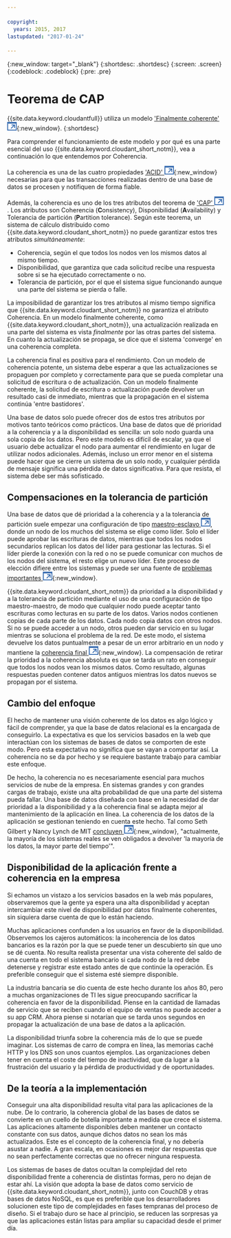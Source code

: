 ```yaml
---

copyright:
  years: 2015, 2017
lastupdated: "2017-01-24"

---
```


{:new_window: target="_blank"}
{:shortdesc: .shortdesc}
{:screen: .screen}
{:codeblock: .codeblock}
{:pre: .pre}

<!-- Acrolinx: 2017-01-24 -->

<div id="cap_theorem"></div>

<div id="consistency"></div>

# Teorema de CAP

{{site.data.keyword.cloudantfull}} utiliza un modelo ['Finalmente coherente' ![Icono de enlace externo](../images/launch-glyph.svg "Icono de enlace externo")](http://en.wikipedia.org/wiki/Eventual_consistency){:new_window}.
{:shortdesc}

Para comprender el funcionamiento de este modelo y por qué es una parte esencial del
uso {{site.data.keyword.cloudant_short_notm}},
vea a continuación lo que entendemos por Coherencia.

La coherencia es una de las cuatro propiedades ['ACID' ![Icono de enlace externo](../images/launch-glyph.svg "Icono de enlace externo")](https://en.wikipedia.org/wiki/ACID){:new_window}
necesarias para que las transacciones realizadas dentro de una base de datos se procesen y notifiquen de forma fiable.

Además, la coherencia es uno de los tres atributos del teorema de
<a href="http://en.wikipedia.org/wiki/CAP_Theorem" target="_blank">'CAP' <img src="../images/launch-glyph.svg" alt="Icono de enlace externo" title="Icono de enlace externo"></a>.
Los atributos son Coherencia (**C**onsistency),
Disponibilidad (**A**vailability) y Tolerancia de partición (**P**artition tolerance).
Según este teorema, un sistema de cálculo distribuido como {{site.data.keyword.cloudant_short_notm}}
no puede garantizar estos tres atributos _simultáneamente_:

-   Coherencia, según el que todos los nodos ven los mismos datos al mismo tiempo.
-   Disponibilidad, que garantiza que cada solicitud recibe una respuesta sobre si se ha ejecutado correctamente o no.
-   Tolerancia de partición, por el que el sistema sigue funcionando aunque una parte del sistema se pierda o falle.

La imposibilidad de garantizar los tres atributos al mismo tiempo significa
que {{site.data.keyword.cloudant_short_notm}} no garantiza el atributo Coherencia.
En un modelo finalmente coherente, como {{site.data.keyword.cloudant_short_notm}},
una actualización realizada en una parte del sistema es vista _finalmente_ por las otras partes del sistema.
En cuanto la actualización se propaga,
se dice que el sistema 'converge' en una coherencia completa.

La coherencia final es positiva para el rendimiento.
Con un modelo de coherencia potente, un sistema debe esperar a que las actualizaciones se propaguen por completo y correctamente para que se pueda completar una solicitud de escritura o de actualización.
Con un modelo finalmente coherente, la solicitud de escritura o actualización puede devolver un resultado casi de inmediato, mientras que la propagación en el sistema continúa 'entre bastidores'.

Una base de datos solo puede ofrecer dos de estos tres atributos por motivos tanto teóricos como prácticos.
Una base de datos que dé prioridad a la coherencia y a la disponibilidad es sencilla: un solo nodo guarda una sola copia de los datos.
Pero este modelo es difícil de escalar, ya que el usuario debe actualizar el nodo para aumentar el rendimiento en lugar de utilizar nodos adicionales.
Además, incluso un error menor en el sistema puede hacer que se cierre un sistema de un solo nodo, y cualquier pérdida de mensaje significa una pérdida de datos significativa.
Para que resista, el sistema debe ser más sofisticado.

## Compensaciones en la tolerancia de partición

Una base de datos que dé prioridad a la coherencia y a la tolerancia de partición suele empezar una configuración de tipo
<a href="http://en.wikipedia.org/wiki/Master/slave_(technology)" target="_blank">maestro-esclavo <img src="../images/launch-glyph.svg" alt="Icono de enlace externo" title="Icono de enlace externo"></a>, donde un nodo de los muchos del sistema se elige como líder.
Solo el líder puede aprobar las escrituras de datos, mientras que todos los nodos secundarios replican los datos del líder para gestionar las lecturas.
Si el líder pierde la conexión con la red o no se puede comunicar con muchos de los nodos del sistema, el resto elige un nuevo líder.
Este proceso de elección difiere entre los sistemas y puede ser una fuente de [problemas importantes ![Icono de enlace externo](../images/launch-glyph.svg "Icono de enlace externo")](http://aphyr.com/posts/284-call-me-maybe-mongodb){:new_window}.

{{site.data.keyword.cloudant_short_notm}} da prioridad a la disponibilidad y a la tolerancia de partición mediante el uso de una configuración de tipo maestro-maestro, de modo que cualquier nodo puede aceptar tanto escrituras como lecturas en su parte de los datos.
Varios nodos contienen copias de cada parte de los datos.
Cada nodo copia datos con otros nodos.
Si no se puede acceder a un nodo, otros pueden dar servicio en su lugar mientras se soluciona el problema de la red.
De este modo, el sistema devuelve los datos puntualmente a pesar de un error arbitrario en un nodo y mantiene la [coherencia final ![Icono de enlace externo](../images/launch-glyph.svg "Icono de enlace externo")](http://en.wikipedia.org/wiki/Eventual_consistency){:new_window}.
La compensación de retirar la prioridad a la coherencia absoluta es que se tarda un rato en conseguir que todos los nodos vean los mismos datos.
Como resultado, algunas respuestas pueden contener datos antiguos mientras los datos nuevos se propagan por el sistema.

## Cambio del enfoque

El hecho de mantener una visión coherente de los datos es algo lógico y fácil de comprender, ya que la base de datos relacional es la encargada de conseguirlo.
La expectativa es que los servicios basados en la web que interactúan con los sistemas de bases de datos se comporten de este modo.
Pero esta expectativa no significa que se vayan a comportar así.
La coherencia no se da por hecho y se requiere bastante trabajo para cambiar este enfoque.

De hecho, la coherencia no es necesariamente esencial para muchos servicios de nube de la empresa.
En sistemas grandes y con grandes cargas de trabajo, existe una alta probabilidad de que una parte del sistema pueda fallar.
Una base de datos diseñada con base en la necesidad de dar prioridad a la disponibilidad y a la coherencia final se adapta mejor al mantenimiento de la aplicación en línea.
La coherencia de los datos de la aplicación se gestionan teniendo en cuenta este hecho.
Tal como Seth Gilbert y Nancy Lynch de MIT
[concluyen ![Icono de enlace externo](../images/launch-glyph.svg "Icono de enlace externo")](http://www.glassbeam.com/sites/all/themes/glassbeam/images/blog/10.1.1.67.6951.pdf){:new_window},
"actualmente, la mayoría de los sistemas reales se ven obligados a devolver 'la mayoría de los datos, la mayor parte del tiempo'".

## Disponibilidad de la aplicación frente a coherencia en la empresa

Si echamos un vistazo a los servicios basados en la web más populares, observaremos que la gente ya espera una alta disponibilidad y aceptan intercambiar este nivel de disponibilidad por datos finalmente coherentes, sin siquiera darse cuenta de que lo están haciendo.

Muchas aplicaciones confunden a los usuarios en favor de la disponibilidad.
Observemos los cajeros automáticos:
la incoherencia de los datos bancarios es la razón por la que se puede tener un descubierto sin que uno se dé cuenta.
No resulta realista presentar una vista coherente del saldo de una cuenta en todo el sistema bancario si cada nodo de la red debe detenerse y registrar este estado antes de que continúe la operación.
Es preferible conseguir que el sistema esté siempre disponible.

La industria bancaria se dio cuenta de este hecho durante los años 80, pero a muchas organizaciones de TI les sigue preocupando sacrificar la coherencia en favor de la disponibilidad.
Piense en la cantidad de llamadas de servicio que se reciben cuando el equipo de ventas no puede acceder a su app CRM.
Ahora piense si notarían que se tarda unos segundos en propagar la actualización de una base de datos a la aplicación.

La disponibilidad triunfa sobre la coherencia más de lo que se puede imaginar.
Los sistemas de carro de compra en línea, las memorias caché HTTP y los DNS son unos cuantos ejemplos.
Las organizaciones deben tener en cuenta el coste del tiempo de inactividad, que da lugar a la frustración del usuario y la pérdida de productividad y de oportunidades.

## De la teoría a la implementación

Conseguir una alta disponibilidad resulta vital para las aplicaciones de la nube.
De lo contrario, la coherencia global de las bases de datos se convierte en un cuello de botella importante a medida que crece el sistema.
Las aplicaciones altamente disponibles deben mantener un contacto constante con sus datos, aunque dichos datos no sean los más actualizados.
Este es el concepto de la coherencia final, y no debería asustar a nadie.
A gran escala, en ocasiones es mejor dar respuestas que no sean perfectamente correctas que no ofrecer ninguna respuesta.

Los sistemas de bases de datos ocultan la complejidad del reto disponibilidad frente a coherencia de distintas formas, pero no dejan de estar ahí.
La visión que adopta la base de datos como servicio de {{site.data.keyword.cloudant_short_notm}}, junto con CouchDB y otras bases de datos NoSQL,
es que es preferible que los desarrolladores solucionen este tipo de complejidades en fases tempranas del proceso de diseño.
Si el trabajo duro se hace al principio, se reducen las sorpresas ya que las aplicaciones están listas para ampliar su capacidad desde el primer día.
